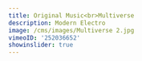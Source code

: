 ```yaml
---
title: Original Music<br>Multiverse
description: Modern Electro
image: /cms/images/Multiverse 2.jpg
vimeoID: '252036652'
showinslider: true
---
```







